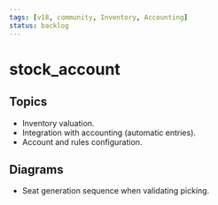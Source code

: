 ```yaml
---
tags: [v18, community, Inventory, Accounting]
status: backlog
---
```

# stock_account

## Topics
- Inventory valuation.
- Integration with accounting (automatic entries).
- Account and rules configuration.

## Diagrams
- Seat generation sequence when validating picking.





